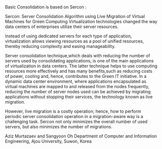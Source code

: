 
Basic Consolidation is based on Sercon : 

Sercon: Server Consolidation Algorithm using Live Migration of Virtual Machines for Green Computing 
Virtualization technologies changed the way data centers of enterprises utilize their server resources.
 
Instead of using dedicated servers for each type of application, virtualization allows viewing resources as a pool of
unified resources, thereby reducing complexity and easing manageability.
 
Server consolidation technique,which deals with reducing the number of servers used by consolidating applications, is one of the main
applications of virtualization in data centers.
The latter technique helps to use computing resources more effectively and has many benefits,such as reducing costs of power, cooling and, hence, contributes to the
Green IT initiative. 
In a dynamic data center environment, where applications encapsulated as virtual machines
are mapped to and released from the nodes frequently, reducing the number of server nodes used can be
achieved by migrating applications without stopping their services, the technology known as live migration.

However, live migration is a costly operation; hence, how to perform periodic server consolidation operation
in a migration-aware way is a challenging task. 
Sercon not only minimizes the overall number of used servers, but also minimizes the number of migrations. 

Aziz Murtazaev and Sangyoon Oh
Department of Computer and Information Engineering, Ajou University, Suwon, Korea
